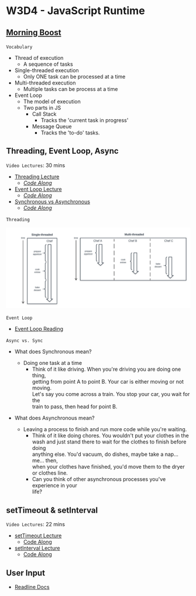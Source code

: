 # W3D4 - JavaScript Runtime

## [Morning Boost]

`Vocabulary`

- Thread of execution
  - A sequence of tasks
- Single-threaded execution
  - Only ONE task can be processed at a time
- Multi-threaded execution
  - Multiple tasks can be process at a time
- Event Loop
  - The model of execution
  - Two parts in JS
    - Call Stack
      - Tracks the 'current task in progress'
    - Message Queue
      - Tracks the 'to-do' tasks.

## Threading, Event Loop, Async

`Video Lectures`: 30 mins

- [Threading Lecture]
  - _[Code Along](./code-it-out/threading.js)_
- [Event Loop Lecture]
  - _[Code Along](./code-it-out/event_loop.js)_
- [Synchronous vs Asynchronous]
  - _[Code Along](./code-it-out/async_sync.js)_

`Threading`

![threading]

`Event Loop`

- [Event Loop Reading]

`Async vs. Sync`

- What does Synchronous mean?
  - Doing one task at a time
    - Think of it like driving. When you're driving you are doing one thing,\
    getting from point A to point B. Your car is either moving or not moving.\
    Let's say you come across a train. You stop your car, you wait for the\
    train to pass, then head for point B.

- What does Asynchronous mean?
  - Leaving a process to finish and run more code while you're waiting.
    - Think of it like doing chores. You wouldn't put your clothes in the\
    wash and just stand there to wait for the clothes to finish before doing\
    anything else. You'd vacuum, do dishes, maybe take a nap... me... then,\
    when your clothes have finished, you'd move them to the dryer\
    or clothes line.
    - Can you think of other asynchronous processes you've experience in your\
    life?

## setTimeout & setInterval

`Video Lectures`: 22 mins

- [setTimeout Lecture]
  - [Code Along](./code-it-out/setTimeout_lecture.js)
- [setInterval Lecture]
  - [Code Along](./code-it-out/setInterval_lecture.js)

## User Input

- [Readline Docs]

<!-- Links per cohort -->
[Morning Boost]: https://open.appacademy.io/learn/js-py---apr-2021-cohort-1-online/week-3-apr-2021-cohort-1-online/thursday-morning-boost
[Threading Lecture]: https://open.appacademy.io/learn/js-py---apr-2021-cohort-1-online/week-3-apr-2021-cohort-1-online/threading-lecture
[Event Loop Lecture]: https://open.appacademy.io/learn/js-py---apr-2021-cohort-1-online/week-3-apr-2021-cohort-1-online/event-loop-lecture
[Synchronous vs Asynchronous]: https://open.appacademy.io/learn/js-py---apr-2021-cohort-1-online/week-3-apr-2021-cohort-1-online/synchronous-vs-asynchronous-lecture
[setTimeout Lecture]: https://open.appacademy.io/learn/js-py---apr-2021-cohort-1-online/week-3-apr-2021-cohort-1-online/settimeout-lecture
[setInterval Lecture]: https://open.appacademy.io/learn/js-py---apr-2021-cohort-1-online/week-3-apr-2021-cohort-1-online/setinterval-lecture
[Event Loop Reading]: https://open.appacademy.io/learn/js-py---apr-2021-cohort-1-online/week-3-apr-2021-cohort-1-online/the-message-queue-and-event-loop
<!-- constant links -->
[threading]: ./images/threading.png
[Readline Docs]: https://nodejs.org/api/readline.html
